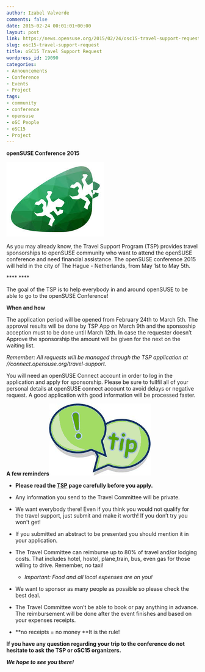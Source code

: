 ```yaml
---
author: Izabel Valverde
comments: false
date: 2015-02-24 00:01:01+00:00
layout: post
link: https://news.opensuse.org/2015/02/24/osc15-travel-support-request/
slug: osc15-travel-support-request
title: oSC15 Travel Support Request
wordpress_id: 19090
categories:
- Announcements
- Conference
- Events
- Project
tags:
- community
- conference
- opensuse
- oSC People
- oSC15
- Project
---
```


**openSUSE Conference 2015**

![Link to oSC15 webpage](/wp-content/uploads/2015/02/oSC15.jpg)



As you may already know, the Travel Support Program (TSP) provides travel sponsorships to openSUSE community who want to attend the openSUSE conference and need financial assistance. The openSUSE conference 2015 will held in the city of The Hague - Netherlands, from May 1st to May 5th.

**** ****



The goal of the TSP is to help everybody in and around openSUSE to be able to go to the openSUSE Conference!



**When and how**

The application period will be opened from February 24th to March 5th. The approval results will be done by TSP App on March 9th and the sponsoship acception must to be done until March 12th. In case the requester doesn’t Approve the sponsorship the amount will be given for the next on the waiting list.

_Remember: All requests will be managed through the TSP application at //connect.opensuse.org/travel-support._

You will need an openSUSE Connect account in order to log in the application and apply for sponsorship. Please be sure to fullfil all of your personal details at openSUSE connect account to avoid delays or negative request. A good application with good information will be processed faster.<!-- more -->

**A few reminders![tips](/wp-content/uploads/2015/02/tips.jpg)**



	
  * ****Please read the **[**TSP**](//opensuse.org/openSUSE:Travel_Support_Program)** page carefully before you apply.****

	
  * Any information you send to the Travel Committee will be private.

	
  * We want everybody there! Even if you think you would not qualify for the travel support, just submit and make it worth! If you don’t try you won't get!

	
  * If you submitted an abstract to be presented you should mention it in your application.

	
  * The Travel Committee can reimburse up to 80% of travel and/or lodging costs. That includes hotel, hostel, plane,train, bus, even gas for those willing to drive. Remember, no taxi!

	
    * _Important: Food and all local expenses are on you!_




	
  * We want to sponsor as many people as possible so please check the best deal.

	
  * The Travel Committee won’t be able to book or pay anything in advance. The reimbursement will be done after the event finishes and based on your expenses receipts.

	
  * **no receipts = no money **It is the rule!


**If you have any question regarding your trip to the conference do not hesitate to ask the TSP or oSC15 organizers.**

_**We hope to see you there!**_
